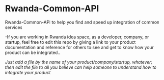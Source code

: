 # Rwanda-Common-API
Rwanda-Common-API to help you find and speed up integration of common services

 -If you are working in Rwanda idea space, as a developer, company, or startup, feel free to edit this repo by giving a link to your product documentation and reference for others to see and get to know how your product can be integrated..

 *Just add a file by the name of your product/company/startup, whatever; then edit the file to all you believe can help someone to understand how to integrate your product*
